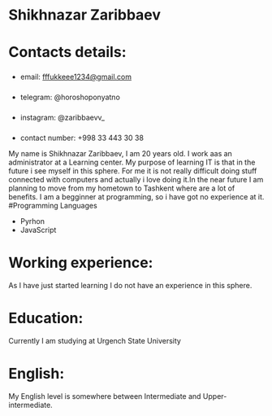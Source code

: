 # Shikhnazar Zaribbaev
# Contacts details:
###
- email: fffukkeee1234@gmail.com
###
- telegram: @horoshoponyatno
###
- instagram: @zaribbaevv_
###
- contact number: +998 33 443 30 38

My name is Shikhnazar Zaribbaev, I am 20 years old. I work aas an administrator at a Learning center. My purpose of learning IT is that in the future i see myself in this sphere. For me it is not really difficult doing stuff connected with computers and actually i love doing it.In the near future I am planning to move from my hometown to Tashkent where are a lot of benefits. I am a begginner at programming, so i have got no experience at it.
#Programming Languages
- Pyrhon
- JavaScript
# Working experience:
As I have just started learning I do not have an experience in this sphere.
# Education:
Currently I am studying at Urgench State University
# English:
My English level is somewhere between Intermediate and Upper-intermediate.

